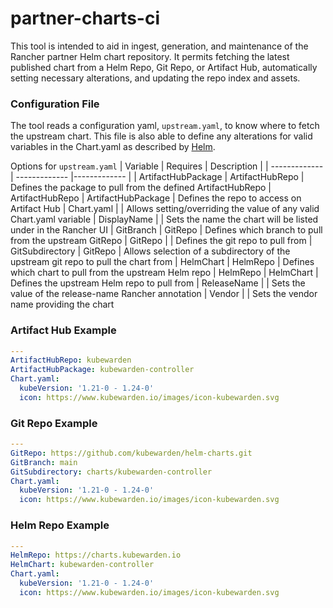 # partner-charts-ci

This tool is intended to aid in ingest, generation, and maintenance of the Rancher partner Helm chart repository. It permits fetching the latest published chart from a Helm Repo, Git Repo, or Artifact Hub, automatically setting necessary alterations, and updating the repo index and assets.

### Configuration File

The tool reads a configuration yaml, `upstream.yaml`, to know where to fetch the upstream chart. This file is also able to define any alterations for valid variables in the Chart.yaml as described by [Helm](https://helm.sh/docs/topics/charts/#the-chart-file-structure).


Options for `upstream.yaml`
| Variable | Requires | Description |
| ------------- | ------------- |------------- |
| ArtifactHubPackage | ArtifactHubRepo | Defines the package to pull from the defined ArtifactHubRepo
| ArtifactHubRepo | ArtifactHubPackage | Defines the repo to access on Artifact Hub
| Chart.yaml | | Allows setting/overriding the value of any valid Chart.yaml variable
| DisplayName | | Sets the name the chart will be listed under in the Rancher UI
| GitBranch | GitRepo | Defines which branch to pull from the upstream GitRepo
| GitRepo | | Defines the git repo to pull from
| GitSubdirectory | GitRepo | Allows selection of a subdirectory of the upstream git repo to pull the chart from
| HelmChart | HelmRepo | Defines which chart to pull from the upstream Helm repo
| HelmRepo | HelmChart | Defines the upstream Helm repo to pull from
| ReleaseName | | Sets the value of the release-name Rancher annotation
| Vendor | | Sets the vendor name providing the chart

### Artifact Hub Example
```yaml
---
ArtifactHubRepo: kubewarden
ArtifactHubPackage: kubewarden-controller
Chart.yaml:
  kubeVersion: '1.21-0 - 1.24-0'
  icon: https://www.kubewarden.io/images/icon-kubewarden.svg
```

### Git Repo Example
```yaml
---
GitRepo: https://github.com/kubewarden/helm-charts.git
GitBranch: main
GitSubdirectory: charts/kubewarden-controller
Chart.yaml:
  kubeVersion: '1.21-0 - 1.24-0'
  icon: https://www.kubewarden.io/images/icon-kubewarden.svg
```

### Helm Repo Example
```yaml
---
HelmRepo: https://charts.kubewarden.io
HelmChart: kubewarden-controller
Chart.yaml:
  kubeVersion: '1.21-0 - 1.24-0'
  icon: https://www.kubewarden.io/images/icon-kubewarden.svg
```
